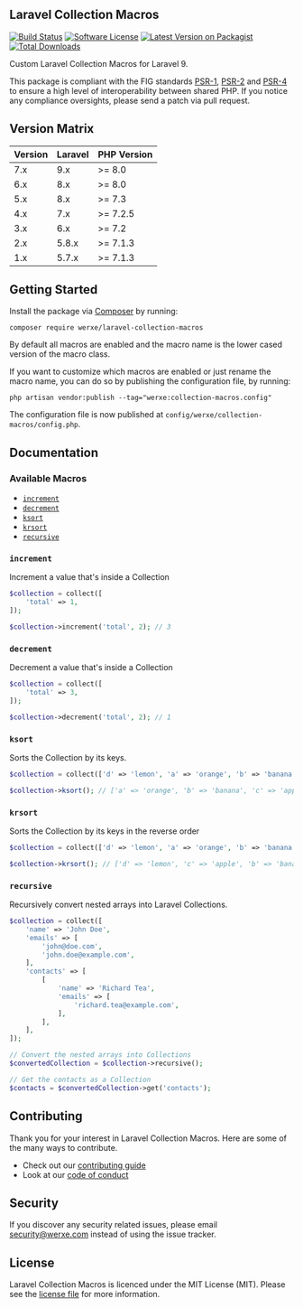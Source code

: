 ## Laravel Collection Macros

[![Build Status][icon-github-workflow]][link-github-workflow]
[![Software License][icon-license]][link-license]
[![Latest Version on Packagist][icon-version]][link-packagist]
[![Total Downloads][icon-downloads]][link-packagist]

Custom Laravel Collection Macros for Laravel 9.

This package is compliant with the FIG standards [PSR-1][link-psr-1], [PSR-2][link-psr-2] and [PSR-4][link-psr-4] to ensure a high level of interoperability between shared PHP. If you notice any compliance oversights, please send a patch via pull request.

## Version Matrix

Version | Laravel | PHP Version
------- | ------- | ------------
7.x     | 9.x     | >= 8.0
6.x     | 8.x     | >= 8.0
5.x     | 8.x     | >= 7.3
4.x     | 7.x     | >= 7.2.5
3.x     | 6.x     | >= 7.2
2.x     | 5.8.x   | >= 7.1.3
1.x     | 5.7.x   | >= 7.1.3

## Getting Started

Install the package via [Composer](https://getcomposer.org/) by running:

```
composer require werxe/laravel-collection-macros
```

By default all macros are enabled and the macro name is the lower cased version of the macro class.

If you want to customize which macros are enabled or just rename the macro name, you can do so by publishing the configuration file, by running:

```
php artisan vendor:publish --tag="werxe:collection-macros.config"
```

The configuration file is now published at `config/werxe/collection-macros/config.php`.

## Documentation

### Available Macros

- [`increment`](#increment)
- [`decrement`](#decrement)
- [`ksort`](#ksort)
- [`krsort`](#krsort)
- [`recursive`](#recursive)

### `increment`

Increment a value that's inside a Collection

```php
$collection = collect([
    'total' => 1,
]);

$collection->increment('total', 2); // 3
```

### `decrement`

Decrement a value that's inside a Collection

```php
$collection = collect([
    'total' => 3,
]);

$collection->decrement('total', 2); // 1
```

### `ksort`

Sorts the Collection by its keys.

```php
$collection = collect(['d' => 'lemon', 'a' => 'orange', 'b' => 'banana', 'c' => 'apple']);

$collection->ksort(); // ['a' => 'orange', 'b' => 'banana', 'c' => 'apple', 'd' => 'lemon']
```

### `krsort`

Sorts the Collection by its keys in the reverse order

```php
$collection = collect(['d' => 'lemon', 'a' => 'orange', 'b' => 'banana', 'c' => 'apple']);

$collection->krsort(); // ['d' => 'lemon', 'c' => 'apple', 'b' => 'banana', 'a' => 'orange']
```

### `recursive`

Recursively convert nested arrays into Laravel Collections.

```php
$collection = collect([
    'name' => 'John Doe',
    'emails' => [
        'john@doe.com',
        'john.doe@example.com',
    ],
    'contacts' => [
        [
            'name' => 'Richard Tea',
            'emails' => [
                'richard.tea@example.com',
            ],
        ],
    ],
]);

// Convert the nested arrays into Collections
$convertedCollection = $collection->recursive();

// Get the contacts as a Collection
$contacts = $convertedCollection->get('contacts');
```

## Contributing

Thank you for your interest in Laravel Collection Macros. Here are some of the many ways to contribute.

- Check out our [contributing guide](/.github/CONTRIBUTING.md)
- Look at our [code of conduct](/.github/CODE_OF_CONDUCT.md)

## Security

If you discover any security related issues, please email security@werxe.com instead of using the issue tracker.

## License

Laravel Collection Macros is licenced under the MIT License (MIT). Please see the [license file](LICENSE) for more information.

[link-psr-1]:           http://www.php-fig.org/psr/psr-1/
[link-psr-2]:           http://www.php-fig.org/psr/psr-2/
[link-psr-4]:           http://www.php-fig.org/psr/psr-4/
[link-github-workflow]: https://github.com/werxe/laravel-collection-macros/actions?query=workflow%3ATests
[link-license]:         https://opensource.org/licenses/MIT
[link-packagist]:       https://packagist.org/packages/werxe/laravel-collection-macros

[icon-github-workflow]: https://github.com/werxe/laravel-collection-macros/workflows/Tests/badge.svg?branch=7.x
[icon-license]:         https://poser.pugx.org/werxe/laravel-collection-macros/license
[icon-version]:         https://poser.pugx.org/werxe/laravel-collection-macros/version
[icon-downloads]:       https://poser.pugx.org/werxe/laravel-collection-macros/downloads
